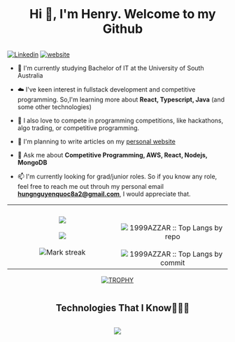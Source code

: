 
<!--horizontal divider(gradiant)-->

<!--h1 without bottom border-->
<div id="user-content-toc">
  <ul align="center">
    <summary><h1 style="display: inline-block">Hi 👋, I'm Henry. Welcome to my Github</h1></summary>
  </ul>
</div>

[![Linkedin](https://img.shields.io/badge/Linkedin-Henry%20Nguyen-blue?style=flat-square&logo=Linkedin&logoColor=white&link=https://www.linkedin.com/in/henry-nguyen0/)](https://www.linkedin.com/in/henry-nguyen0/)
[![website](https://img.shields.io/badge/Personal%20Website-tinyurl.com/henryng/-purple?style=flat-square&logo=Vercel)](https://my-portfolio-lyart-nine-24.vercel.app)

<!--Intro start-->
- 🏫 I'm currently studying Bachelor of IT at the University of South Australia

- ☁️ I've keen interest in fullstack development and competitive programming. So,I'm learning more about **React, Typescript, Java** (and some other technologies)

- 👑 I also love to compete in programming competitions, like hackathons, algo trading, or competitive programming.

- 📝 I'm planning to write articles on my [personal website](https://my-portfolio-lyart-nine-24.vercel.app)

- 💬 Ask me about **Competitive Programming, AWS, React, Nodejs, MongoDB**

- 📫 I'm currently looking for grad/junior roles. So if you know any role, feel free to reach me out throuh my personal email **hungnguyenquoc8a2@gmail.com**, I would appreciate that.
<!--Intro end-->



<!--- stats & Trophy (start) -->

<p align="center">
  <!--- stats (start) -->
<table align="center">
<tr border="none">
  <td width="50%" align="center">
    <img  align="center"  src="https://leetcard.jacoblin.cool/HenryNguyen101?theme=dark&font=ABeeZee&ext=heatmap" />
    <br></br>
    <img  align="center"  src="https://github-readme-stats.vercel.app/api?username=HenryNg101&theme=dark&show_icons=true&count_private=true" />
    <br></br>
    <img  title="🔥 Get streak stats for your profile at git.io/streak-stats" alt="Mark streak" src="https://github-readme-streak-stats.herokuapp.com/?user=HenryNg101&theme=dark&hide_border=false" /> 
  </td>
  
  <td width="50%" align="center">
    <br></br>
    <img align="center" src="https://github-profile-summary-cards.vercel.app/api/cards/repos-per-language?username=HenryNg101&theme=dark" alt="1999AZZAR :: Top Langs by repo" />
    <br></br>
    <img align="center" src="https://github-profile-summary-cards.vercel.app/api/cards/most-commit-language?username=HenryNg101&theme=dark" alt="1999AZZAR :: Top Langs by commit" />
  </td>
</tr>
</table>
<!--- stats (end) -->

<!--- trophy (start) -->
<div align=center>
  <a href="https://github.com/ryo-ma/github-profile-trophy" title="Go to Source">
    <img align="center" src="https://github-profile-trophy.vercel.app/?username=HenryNg101&theme=radical&row=1&column=7&margin-h=15&margin-w=5&no-bg=true" alt="TROPHY" />
    </a>
</div>
<!--- trophy (start) -->


</p>        
<!--- stats (end) -->


<!--h1 without bottom border-->
<div id="user-content-toc">
  <ul align="center">
    <summary><h2 style="display: inline-block">Technologies That I Know👨🏻‍💻</h2></summary>
  </ul>
</div>
<!--tech stack icons-->
<p align="center">
  <a href="https://skillicons.dev">
    <img src="https://skillicons.dev/icons?i=git,aws,go,bootstrap,c,cpp,css,discord,docker,dynamodb,express,github,html,java,js,kotlin,swift,linux,md,materialui,mongodb,mysql,nextjs,nodejs,py,react,tailwind,ts,vscode&perline=14" />
  </a>
</p>
